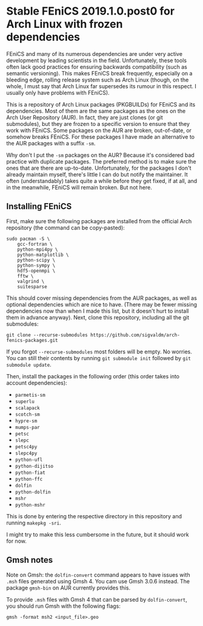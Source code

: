 # Stable FEniCS 2019.1.0.post0 for Arch Linux with frozen dependencies
FEniCS and many of its numerous dependencies are under very active development by leading scientists in the field. Unfortunately, these tools often lack good practices for ensuring backwards compatibility (such as semantic versioning). This makes FEniCS break frequently, especially on a bleeding edge, rolling release system such as Arch Linux (though, on the whole, I must say that Arch Linux far supersedes its rumour in this respect. I usually only have problems with FEniCS).

This is a repository of Arch Linux packages (PKGBUILDs) for FEniCS and its dependencies. Most of them are the same packages as the ones on the Arch User Repository (AUR). In fact, they are just clones (or git submodules), but they are frozen to a specific version to ensure that they work with FEniCS. Some packages on the AUR are broken, out-of-date, or somehow breaks FEniCS. For these packages I have made an alternative to the AUR packages with a suffix `-sm`.

Why don't I put the `-sm` packages on the AUR? Because it's considered bad practice with duplicate packages. The preferred method is to make sure the ones that are there are up-to-date. Unfortunately, for the packages I don't already maintain myself, there's little I can do but notify the maintainer. It often (understandably) takes quite a while before they get fixed, if at all, and in the meanwhile, FEniCS will remain broken. But not here.

## Installing FEniCS

First, make sure the following packages are installed from the official Arch repository (the command can be copy-pasted):

```
sudo pacman -S \
    gcc-fortran \
    python-mpi4py \
    python-matplotlib \
    python-scipy \
    python-sympy \
    hdf5-openmpi \
    fftw \
    valgrind \
    suitesparse
```
This should cover missing dependencies from the AUR packages, as well as optional dependencies which are nice to have. (There may be fewer missing dependencies now than when I made this list, but it doesn't hurt to install them in advance anyway).
Next, clone this repository, including all the git submodules:
```
git clone --recurse-submodules https://github.com/sigvaldm/arch-fenics-packages.git
```
If you forgot `--recurse-submodules` most folders will be empty. No worries. You can still their contents by running `git submodule init` followed by `git submodule update`.

Then, install the packages in the following order (this order takes into account dependencies):

- `parmetis-sm`
- `superlu`
- `scalapack`
- `scotch-sm`
- `hypre-sm`
- `mumps-par`
- `petsc`
- `slepc`
- `petsc4py`
- `slepc4py`
- `python-ufl`
- `python-dijitso`
- `python-fiat`
- `python-ffc`
- `dolfin`
- `python-dolfin`
- `mshr`
- `python-mshr`

This is done by entering the respective directory in this repository and running `makepkg -sri`.

I might try to make this less cumbersome in the future, but it should work for now.

## Gmsh notes

Note on Gmsh: the `dolfin-convert` command appears to have issues with `.msh` files generated using Gmsh 4. You cam use Gmsh 3.0.6 instead. The package `gmsh-bin` on AUR currently provides this.

To provide `.msh` files with Gmsh 4 that can be parsed by `dolfin-convert`, you should run Gmsh with the following flags:
```
gmsh -format msh2 <input_file>.geo
```
